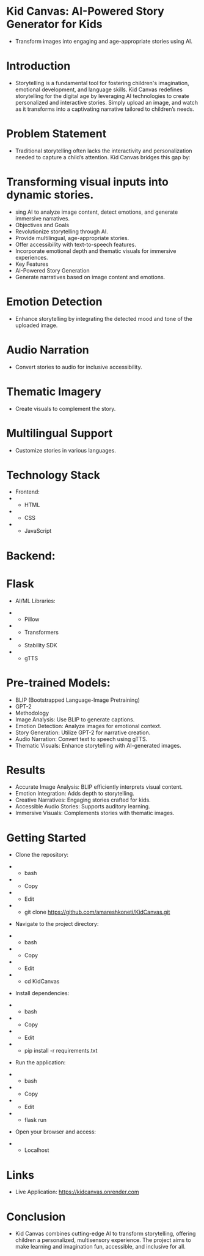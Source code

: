 # Kid Canvas: AI-Powered Story Generator for Kids
- Transform images into engaging and age-appropriate stories using AI.

# Introduction
- Storytelling is a fundamental tool for fostering children's imagination, emotional development, and language skills. Kid Canvas redefines storytelling for the digital age by leveraging AI technologies to create personalized and interactive stories. Simply upload an image, and watch as it transforms into a captivating narrative tailored to children’s needs.

# Problem Statement
- Traditional storytelling often lacks the interactivity and personalization needed to capture a child’s attention. Kid Canvas bridges this gap by:

# Transforming visual inputs into dynamic stories.
- sing AI to analyze image content, detect emotions, and generate immersive narratives.
- Objectives and Goals
- Revolutionize storytelling through AI.
- Provide multilingual, age-appropriate stories.
- Offer accessibility with text-to-speech features.
- Incorporate emotional depth and thematic visuals for immersive experiences.
- Key Features
- AI-Powered Story Generation
- Generate narratives based on image content and emotions.

# Emotion Detection
- Enhance storytelling by integrating the detected mood and tone of the uploaded image.

# Audio Narration
- Convert stories to audio for inclusive accessibility.

# Thematic Imagery
- Create visuals to complement the story.

# Multilingual Support
- Customize stories in various languages.

# Technology Stack
- Frontend:
- - HTML
- - CSS
- - JavaScript
# Backend:

# Flask
- AI/ML Libraries:

- - Pillow
- - Transformers
- - Stability SDK
- - gTTS

# Pre-trained Models:

- BLIP (Bootstrapped Language-Image Pretraining)
- GPT-2
- Methodology
- Image Analysis: Use BLIP to generate captions.
- Emotion Detection: Analyze images for emotional context.
- Story Generation: Utilize GPT-2 for narrative creation.
- Audio Narration: Convert text to speech using gTTS.
- Thematic Visuals: Enhance storytelling with AI-generated images.

# Results
- Accurate Image Analysis: BLIP efficiently interprets visual content.
- Emotion Integration: Adds depth to storytelling.
- Creative Narratives: Engaging stories crafted for kids.
- Accessible Audio Stories: Supports auditory learning.
- Immersive Visuals: Complements stories with thematic images.

# Getting Started
- Clone the repository:
- - bash
- - Copy
- - Edit
- - git clone https://github.com/amareshkoneti/KidCanvas.git
- Navigate to the project directory:
- - bash
- - Copy
- - Edit
- - cd KidCanvas

- Install dependencies:
- - bash
- - Copy
- - Edit
- - pip install -r requirements.txt
- Run the application:

- - bash
- - Copy
- - Edit
- - flask run
- Open your browser and access:
- - Localhost

# Links
- Live Application: https://kidcanvas.onrender.com

# Conclusion
- Kid Canvas combines cutting-edge AI to transform storytelling, offering children a personalized, multisensory experience. The project aims to make learning and imagination fun, accessible, and inclusive for all.
